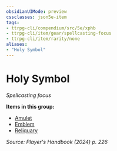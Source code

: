 ```yaml
---
obsidianUIMode: preview
cssclasses: json5e-item
tags:
- ttrpg-cli/compendium/src/5e/xphb
- ttrpg-cli/item/gear/spellcasting-focus
- ttrpg-cli/item/rarity/none
aliases: 
- "Holy Symbol"
---
```

# Holy Symbol
*Spellcasting focus*  



**Items in this group:**

- [Amulet](Mechanics/items/amulet-xphb.md)
- [Emblem](Mechanics/items/emblem-xphb.md)
- [Reliquary](Mechanics/items/reliquary-xphb.md)

*Source: Player's Handbook (2024) p. 226*